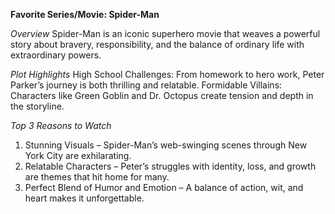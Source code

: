 **Favorite Series/Movie: Spider-Man**

*Overview*
Spider-Man is an iconic superhero movie that weaves a powerful story about bravery, responsibility, and the balance of ordinary life with extraordinary powers.

*Plot Highlights*
High School Challenges: From homework to hero work, Peter Parker’s journey is both thrilling and relatable.
Formidable Villains: Characters like Green Goblin and Dr. Octopus create tension and depth in the storyline.

*Top 3 Reasons to Watch*
1. Stunning Visuals – Spider-Man’s web-swinging scenes through New York City are exhilarating.
2. Relatable Characters – Peter’s struggles with identity, loss, and growth are themes that hit home for many.
3. Perfect Blend of Humor and Emotion – A balance of action, wit, and heart makes it unforgettable.
